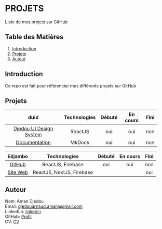 # PROJETS
Liste de mes projets sur GitHub

## Table des Matières
1. [Introduction](#Introduction)  
1. [Projets](#Projets)    
1. [Auteur](#Auteur)  


## Introduction
Ce repo est fait pour référencier mes différents projets sur GitHub 

## Projets

| duid | Technologies | Débuté | En cours | Fini |
|:-:|:-:|:-:|:-:|:-:|
| [Djedou UI Design System](https://github.com/djedou/duidsystem) | ReactJS | oui | oui | non  |  
| [Documentation](https://djedou.github.io/duidsystem/) | MkDocs | oui | oui | non  |

| Edjambo | Technologies | Débuté | En cours | Fini |
|:-:|:-:|:-:|:-:|:-:|
| [GitHub](https://github.com/djedou/Edjambo) | ReactJS, Firebase | oui | oui | non  |
| [Site Web](https://www.notrebiencommun.org/) | ReactJS, NextJS, Firebase | | | oui  |

## Auteur
Nom: Aman Djedou  
Email: djedouarnaud.aman@gmail.com  
LinkedLn: [linkedin](https://www.linkedin.com/in/djedou-arnaud-aman-39477b178/)  
GitHub: [Profil](https://github.com/djedou)  
CV: [CV](https://djedou.github.io/Mon-CV/)  

